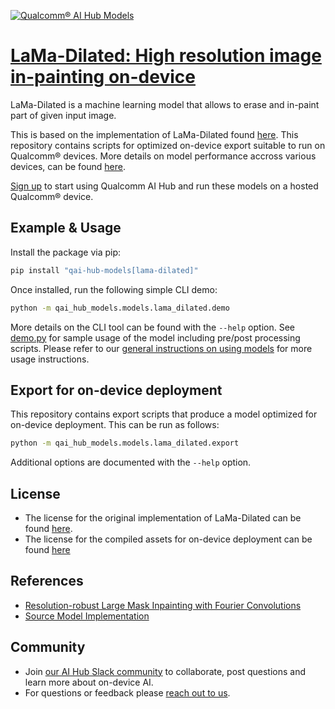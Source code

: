 [![Qualcomm® AI Hub Models](https://qaihub-public-assets.s3.us-west-2.amazonaws.com/qai-hub-models/quic-logo.jpg)](../../README.md)


# [LaMa-Dilated: High resolution image in-painting on-device](https://aihub.qualcomm.com/models/lama_dilated)

LaMa-Dilated is a machine learning model that allows to erase and in-paint part of given input image.

This is based on the implementation of LaMa-Dilated found [here](https://github.com/advimman/lama). This repository contains scripts for optimized on-device
export suitable to run on Qualcomm® devices. More details on model performance
accross various devices, can be found [here](https://aihub.qualcomm.com/models/lama_dilated).

[Sign up](https://myaccount.qualcomm.com/signup) to start using Qualcomm AI Hub and run these models on a hosted Qualcomm® device.




## Example & Usage

Install the package via pip:
```bash
pip install "qai-hub-models[lama-dilated]"
```


Once installed, run the following simple CLI demo:

```bash
python -m qai_hub_models.models.lama_dilated.demo
```
More details on the CLI tool can be found with the `--help` option. See
[demo.py](demo.py) for sample usage of the model including pre/post processing
scripts. Please refer to our [general instructions on using
models](../../../#getting-started) for more usage instructions.

## Export for on-device deployment

This repository contains export scripts that produce a model optimized for
on-device deployment. This can be run as follows:

```bash
python -m qai_hub_models.models.lama_dilated.export
```
Additional options are documented with the `--help` option.


## License
* The license for the original implementation of LaMa-Dilated can be found
  [here](https://github.com/advimman/lama/blob/main/LICENSE).
* The license for the compiled assets for on-device deployment can be found [here](https://qaihub-public-assets.s3.us-west-2.amazonaws.com/qai-hub-models/Qualcomm+AI+Hub+Proprietary+License.pdf)


## References
* [Resolution-robust Large Mask Inpainting with Fourier Convolutions](https://arxiv.org/abs/2109.07161)
* [Source Model Implementation](https://github.com/advimman/lama)



## Community
* Join [our AI Hub Slack community](https://aihub.qualcomm.com/community/slack) to collaborate, post questions and learn more about on-device AI.
* For questions or feedback please [reach out to us](mailto:ai-hub-support@qti.qualcomm.com).
